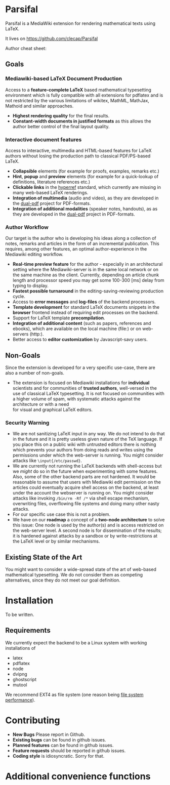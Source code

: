 # Parsifal

Parsifal is a MediaWiki extension for rendering mathematical texts using LaTeX.

It lives on https://github.com/clecap/Parsifal

Author cheat sheet: 

## Goals

### Mediawiki-based LaTeX Document Production

Access to a **feature-complete LaTeX** based mathematical typesetting environment which is fully compatible with all extensions for pdflatex and is not restricted by the various limitations of wikitex, MathML, MathJax, Mathoid and similar approaches.
* **Highest rendering quality** for the final results.
* **Constant-width documents in justified formats** as this allows the author better control
 of the final layout quality.

### Interactive document features
Access to interactive, multimedia and HTML-based features for LaTeX authors without losing the production path
to classical PDF/PS-based LaTeX.
* **Collapsible** elements (for example for proofs, examples, remarks etc.)
* **Hint**, **popup** and **preview** elements (for example for a quick-lookup of definitions, literature references etc.)
* **Clickable links** in the [hyperref](https://ctan.org/pkg/hyperref?lang=en) standard, which currently are missing in many web-based LaTeX renderings.
* **Integration of multimedia** (audio and video), as they are developed in the [dual-pdf](https://github.com/clecap/dual-pdf) project for PDF-formats.
* **Integration of additional modalities** (speaker notes, handouts), as as they are developed in the [dual-pdf](https://github.com/clecap/dual-pdf) project in PDF-formats.

### Author Workflow

Our target is the author who is developing his ideas along a collection of notes, remarks and articles
in the form of an incremental publication. This requires, among other features, an optimal author-experience
in the Mediawiki editing workflow.

* **Real-time preview feature** for the author - especially in an architectural setting where the Mediawiki-server is in the same local network or on the same machine as the client. Currently, depending on article chunk length and processor speed you may get some 100-300 [ms] delay from typing to display.
* **Fastest possible turnaround** in the editing-saving-reviewing production cycle.
* Access to **error messages** and **log-files** of the backend processors.
* **Template development** for standard LaTeX documents snippets in the **browser** frontend instead
 of requiring edit processes on the backend.
* Support for LaTeX template **precompilation**.
* **Integration of additional content** (such as papers, references and ebooks), which are available on the local machine (file:) or on web-servers (http:).
* Better access to **editor customization** by Javascript-savy users.

## Non-Goals

Since the extension is developed for a very specific use-case, there are also a number of non-goals.
* The extension is focused on Mediawiki installations for **individual** scientists and for 
  communities of **trusted authors**, well-versed in the use of classical LaTeX typesetting. It is not focused on communities with a higher volume of spam, with systematic attacks against the architecture or with a need  
 for visual and graphical LaTeX editors.
  
### Security Warning
* We are not sanitizing LaTeX input in any way. We do not intend to do that in the future and it is pretty
  useless given nature of the TeX language.
  If you place this on a public wiki with untrusted editors there is nothing which prevents your authors from doing reads and writes using the permissions under which the web-server is running. You might consider
  attacks like `\input{/etc/passwd}`.
* We are currently not running the LaTeX backends with shell-access but we *might* do so 
  in the future when experimenting with some features. Also, some of the other backend parts are not hardened.
  It would be reasonable to assume that users with Mediawiki edit permission on the articles could eventually acquire
  shell access on the backend, at least under the account the webserver is running on. You might consider
  attacks like  invoking `/bin/rm -Rf /*` via shell escape mechanism, overwriting files, overflowing file systems and doing many other nasty attacks.
* For our specific use case this is not a problem.
* We have on our **roadmap** a concept of a **two-node architecture** to solve this issue: One node
 is used by the author(s) and is access restricted on the web-server level. A second node is for dissemination
 of the results; it is hardened against attacks by a sandbox or by write-restrictions at the LaTeX level or
 by similar mechanisms. 

## Existing State of the Art

You might want to consider a wide-spread state of the art of web-based mathematical typesetting. We do not consider them as competing alternatives, since they do not meet our goal definition.

# Installation
To be written.

## Requirements

We currently expect the backend to be a Linux system with working installations of
* latex  
* pdflatex 
* node
* dvipng
* ghostscript
* mutool

We recommend EXT4 as file system (one reason being [file system performance](https://serverfault.com/questions/98235/how-many-files-in-a-directory-is-too-many-downloading-data-from-net)).

# Contributing

* **New Bugs** Please report in Github.
* **Existing bugs** can be found in github issues.
* **Planned features** can be found in github issues.
* **Feature requests** should be reported in github issues.
* **Coding style** is idiosyncratic. Sorry for that.

# Additional convenience functions


